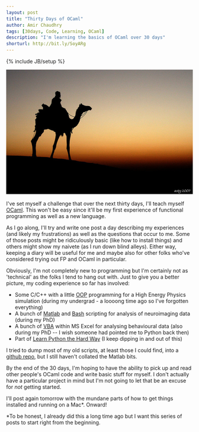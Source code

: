```yaml
---
layout: post
title: "Thirty Days of OCaml"
author: Amir Chaudhry
tags: [30days, Code, Learning, OCaml]
description: "I'm learning the basics of OCaml over 30 days"
shorturl: http://bit.ly/SoyARg
---
```

{% include JB/setup %}

[![Camel Silhouette](/images/web/camel-silhouette.jpg)](http://www.flickr.com/photos/77313375@N00/396253172/)

I've set myself a challenge that over the next thirty days, I'll teach myself [OCaml][].  This won't be easy since it'll be my first experience of functional programming as well as a new language. 

As I go along, I'll try and write one post a day describing my experiences (and likely my frustrations) as well as the questions that occur to me.  Some of those posts might be ridiculously basic (like how to install things) and others might show my naivete (as I run down blind alleys). Either way, keeping a diary will be useful for me and maybe also for other folks who've considered trying out FP and OCaml in particular.

Obviously, I'm not completely new to programming but I'm certainly not as 'technical' as the folks I tend to hang out with. Just to give you a better picture, my coding experience so far has involved:

- Some C/C++ with a little [OOP][] programming for a High Energy Physics simulation (during my undergrad - a loooong time ago so I've forgotten everything)
- A bunch of [Matlab][] and [Bash][] scripting for analysis of neuroimaging data (during my PhD)
- A bunch of [VBA][] within MS Excel for analysing behavioural data (also during my PhD -- I wish someone had pointed me to Python back then)
- Part of [Learn Python the Hard Way][] (I keep dipping in and out of this)

I tried to dump most of my old scripts, at least those I could find, into a [github repo][], but I still haven't collated the Matlab bits.

By the end of the 30 days, I'm hoping to have the ability to pick up and read other people's OCaml code and write basic stuff for myself.  I don't actually have a particular project in mind but I'm not going to let that be an excuse for *not* getting started.

I'll post again tomorrow with the mundane parts of how to get things installed and running on a Mac\*.  Onward!

<p class="footnote">*To be honest, I already did this a long time ago but I want this series of posts to start right from the beginning.</p>

[OCaml]: http://en.wikipedia.org/wiki/OCaml
[Matlab]: http://www.mathworks.com/products/matlab/
[Bash]: http://en.wikipedia.org/wiki/Bash_(Unix_shell)
[OOP]: http://en.wikipedia.org/wiki/Object-oriented_programming
[VBA]: http://en.wikipedia.org/wiki/Visual_Basic_for_Applications
[Learn Python the Hard Way]: http://learnpythonthehardway.org
[github repo]: https://github.com/amirmc/PhD_stuff